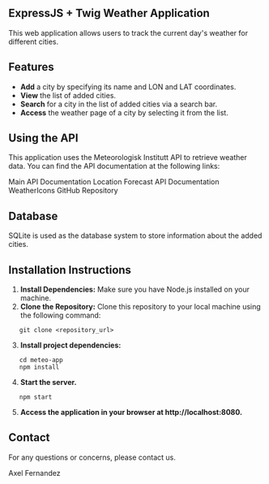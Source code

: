 ## ExpressJS + Twig Weather Application

This web application allows users to track the current day's weather for different cities.


## Features

- **Add** a city by specifying its name and LON and LAT coordinates.
- **View** the list of added cities.
- **Search** for a city in the list of added cities via a search bar.
- **Access** the weather page of a city by selecting it from the list.


## Using the API

This application uses the Meteorologisk Institutt API to retrieve weather data. You can find the API documentation at the following links:

Main API Documentation
Location Forecast API Documentation
WeatherIcons GitHub Repository


## Database

SQLite is used as the database system to store information about the added cities.


## Installation Instructions

1. **Install Dependencies:** Make sure you have Node.js installed on your machine.
2. **Clone the Repository:** Clone this repository to your local machine using the following command:
```shell
   git clone <repository_url>
```
3. **Install project dependencies:**
```shell
   cd meteo-app
   npm install
```
4. **Start the server.**
```shell
   npm start
```
5. **Access the application in your browser at http://localhost:8080.**


## Contact

For any questions or concerns, please contact us.

Axel Fernandez